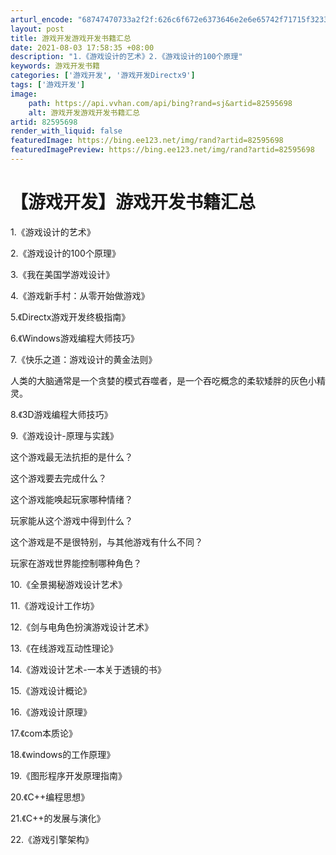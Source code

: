 ```yaml
---
arturl_encode: "68747470733a2f2f:626c6f672e6373646e2e6e65742f71715f3233393936313537:2f61727469636c652f64657461696c732f3832353935363938"
layout: post
title: 游戏开发游戏开发书籍汇总
date: 2021-08-03 17:58:35 +08:00
description: "1.《游戏设计的艺术》2.《游戏设计的100个原理"
keywords: 游戏开发书籍
categories: ['游戏开发', '游戏开发Directx9']
tags: ['游戏开发']
image:
    path: https://api.vvhan.com/api/bing?rand=sj&artid=82595698
    alt: 游戏开发游戏开发书籍汇总
artid: 82595698
render_with_liquid: false
featuredImage: https://bing.ee123.net/img/rand?artid=82595698
featuredImagePreview: https://bing.ee123.net/img/rand?artid=82595698
---
```


# 【游戏开发】游戏开发书籍汇总

1.《游戏设计的艺术》

2.《游戏设计的100个原理》

3.《我在美国学游戏设计》

4.《游戏新手村：从零开始做游戏》

5.《Directx游戏开发终极指南》

6.《Windows游戏编程大师技巧》

7.《快乐之道：游戏设计的黄金法则》

人类的大脑通常是一个贪婪的模式吞噬者，是一个吞吃概念的柔软矮胖的灰色小精灵。

8.《3D游戏编程大师技巧》

9.《游戏设计-原理与实践》

这个游戏最无法抗拒的是什么？

这个游戏要去完成什么？

这个游戏能唤起玩家哪种情绪？

玩家能从这个游戏中得到什么？

这个游戏是不是很特别，与其他游戏有什么不同？

玩家在游戏世界能控制哪种角色？

10.《全景揭秘游戏设计艺术》

11.《游戏设计工作坊》

12.《剑与电角色扮演游戏设计艺术》

13.《在线游戏互动性理论》

14.《游戏设计艺术-一本关于透镜的书》

15.《游戏设计概论》

16.《游戏设计原理》

17.《com本质论》

18.《windows的工作原理》

19.《图形程序开发原理指南》

20.《C++编程思想》

21.《C++的发展与演化》

22.《游戏引擎架构》